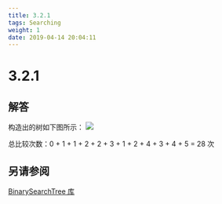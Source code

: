 ```yaml
---
title: 3.2.1
tags: Searching
weight: 1
date: 2019-04-14 20:04:11
---
```


# 3.2.1


## 解答

构造出的树如下图所示：
![](/resources/3.2.1/1.jpg)

总比较次数：0 + 1 + 1 + 2 + 2 + 3 + 1 + 2 + 4 + 3 + 4 + 5 = 28 次

## 另请参阅

[BinarySearchTree 库](https://github.com/ikesnowy/Algorithms-4th-Edition-in-Csharp/tree/master/3%20Searching/3.2/BinarySearchTree)

